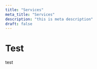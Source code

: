```yaml
---
title: "Services"
meta_title: "Services"
description: "this is meta description"
draft: false
---
```


# Test
test
